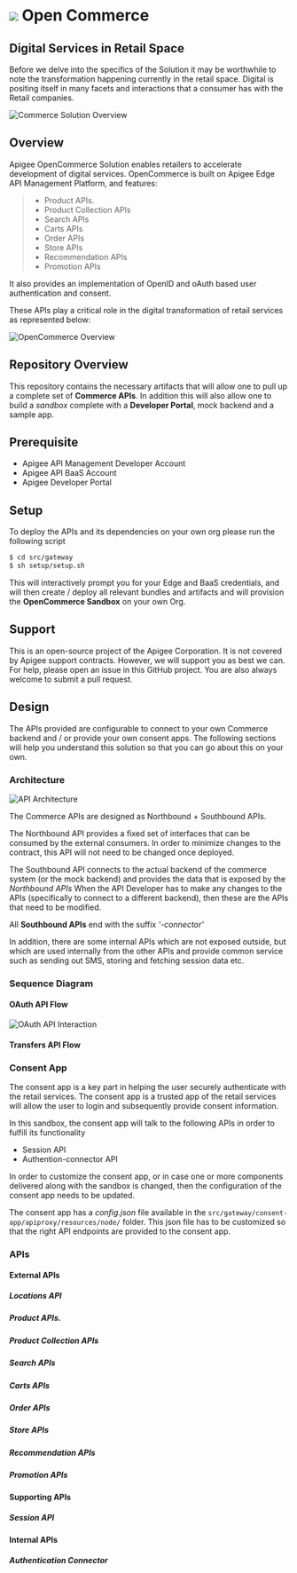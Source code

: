 <a href="http://apigee.com/"><img src="http://apigee.com/about/sites/all/themes/apigee_themes/apigee_mktg/images/logo.png"/></a> Open Commerce
===================

Digital Services in Retail Space
-------------

Before we delve into the specifics of the Solution it may be worthwhile to note the transformation happening currently in the retail space. Digital is positing itself in many facets and interactions that a consumer has with the Retail companies.

![Commerce Solution Overview](http://opencommerce.apigee.com/sites/default/files/retail-header_0.png)

Overview
-------------

Apigee OpenCommerce Solution enables retailers to accelerate  development of digital services. OpenCommerce is built on Apigee Edge API Management Platform, and features:

> - Product APIs.
> - Product Collection APIs
> - Search APIs
> - Carts APIs
> - Order APIs
> - Store APIs
> - Recommendation APIs
> - Promotion APIs

It also provides an implementation of OpenID and oAuth based user authentication and consent.

These APIs play a critical role in the digital transformation of retail services as represented below:


![OpenCommerce Overview](http://opencommerce.apigee.com/sites/default/files/opencommerce_architecture.png)


## Repository Overview
This repository contains the necessary artifacts that will allow one to pull up a complete set of **Commerce APIs**. In addition this will also allow one to build a _sandbox_ complete with a **Developer Portal**, mock backend and a sample app.

## Prerequisite
+ Apigee API Management Developer Account
+ Apigee API BaaS Account
+ Apigee Developer Portal

## Setup
To deploy the APIs and its dependencies on your own org please run the following script

```bash
$ cd src/gateway
$ sh setup/setup.sh
```

This will interactively prompt you for your Edge and BaaS credentials, and will then create / deploy all relevant bundles and artifacts and will provision the **OpenCommerce Sandbox** on your own Org.

## Support
This is an open-source project of the Apigee Corporation. It is not covered by Apigee support contracts. However, we will support you as best we can. For help, please open an issue in this GitHub project. You are also always welcome to submit a pull request.

## Design
The APIs provided are configurable to connect to your own Commerce backend and / or provide your own consent apps. The following sections will help you understand this solution so that you can go about this on your own.

### Architecture
![API Architecture](http://opencommerce.apigee.com/sites/default/files/api_design.png)

The Commerce APIs are designed as Northbound + Southbound APIs.

The Northbound API provides a fixed set of interfaces that can be consumed by the external consumers. In order to minimize changes to the contract, this API will not need to be changed once deployed.

The Southbound API connects to the actual backend of the commerce system (or the mock backend) and provides the data that is exposed by the _Northbound APIs_
When the API Developer has to make any changes to the APIs (specifically to connect to a different backend), then these are the APIs that need to be modified.

All **Southbound APIs** end with the suffix _'-connector'_

In addition, there are some internal APIs which are not exposed outside, but which are used internally from the other APIs and provide common service such as sending out SMS, storing and fetching session data etc.

### Sequence Diagram
#### OAuth API Flow
![OAuth API Interaction](http://opencommerce.apigee.com/sites/default/files/open_commerce_api_common_flow.png)

#### Transfers API Flow

### Consent App
The consent app is a key part in helping the user securely authenticate with the retail services. The consent app is a trusted app of the retail services will allow the user to login and subsequently provide consent information.

In this sandbox, the consent app will talk to the following APIs in order to fulfill its functionality
+ Session API
+ Authention-connector API

In order to customize the consent app, or in case one or more components delivered along with the sandbox is changed, then the configuration of the consent app needs to be updated.

The consent app has a _config.json_ file available in the `src/gateway/consent-app/apiproxy/resources/node/` folder. This json file has to be customized so that the right API endpoints are provided to the consent app.

### APIs

#### External APIs
##### Locations API
##### Product APIs.
##### Product Collection APIs
##### Search APIs
##### Carts APIs
##### Order APIs
##### Store APIs
##### Recommendation APIs
##### Promotion APIs


#### Supporting APIs
##### Session API

#### Internal APIs
##### Authentication Connector





